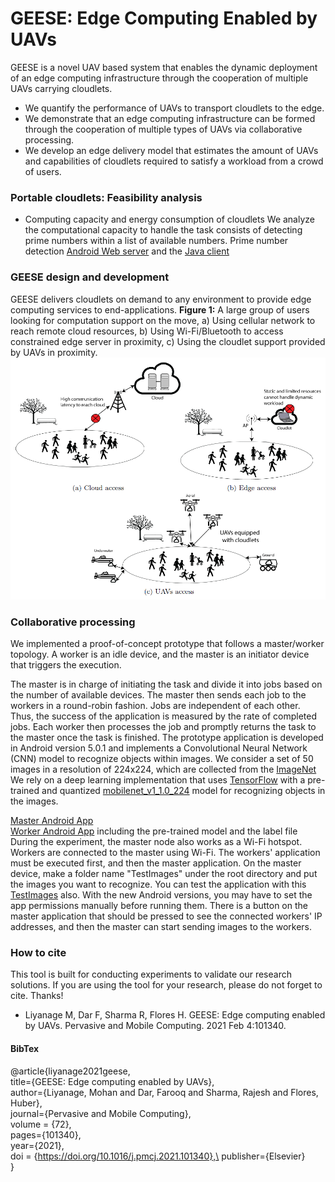 # GEESE: Edge Computing Enabled by UAVs
GEESE is a novel UAV based system that enables the dynamic deployment of an edge computing infrastructure through the cooperation of multiple UAVs carrying cloudlets.
 
 * We quantify the performance of UAVs to transport cloudlets to the edge.
 * We demonstrate that an edge computing infrastructure can be formed through the cooperation of multiple types of UAVs via collaborative processing.
 * We develop an edge delivery model that estimates the amount of UAVs and capabilities of cloudlets required to satisfy a workload from a crowd of users.

### Portable cloudlets: Feasibility analysis ###

* Computing capacity and energy consumption of cloudlets
We analyze the computational capacity to handle the task consists of detecting prime numbers within a list of available numbers.
Prime number detection [Android Web server](https://github.com/mobile-cloud-computing/GEESE/blob/main/AndServer_With_Battery_Log.zip/ "Android Web server") and the [Java client](https://github.com/mobile-cloud-computing/GEESE/blob/main/PrimeNumberJavaClient.zip/ "Java Client")

### GEESE design and development ###

GEESE delivers cloudlets on demand to any environment to provide edge computing services to end-applications. 
**Figure 1:** A large group of users looking for computation support on the move, a) Using cellular network to reach remote cloud resources, b) Using Wi-Fi/Bluetooth to access constrained edge server in proximity, c) Using the cloudlet support provided by UAVs in proximity.
![Figure 1:](https://github.com/mobile-cloud-computing/GEESE/blob/main/Geese1.PNG)

### Collaborative processing ###
We implemented a proof-of-concept prototype that follows a master/worker topology. A worker is an idle device, and the master is an initiator device that triggers the execution.

The master is in charge of initiating the task and divide it into jobs based on the number of available devices. The master then sends each job to the workers in a round-robin fashion. Jobs are independent of each other. Thus, the success of the application is measured by the rate of completed jobs. Each worker then processes the job and promptly returns the task to the master once the task is finished.
The prototype application is developed in Android version 5.0.1 and implements a Convolutional Neural Network (CNN) model to recognize objects within images.
We consider a set of 50 images in a resolution of 224x224, which are collected from the [ImageNet](http://image-net.org/ " ImageNet")
We rely on a deep learning implementation that uses [TensorFlow](https://www.tensorflow.org/lite/ "TensorFlow") with a pre-trained and quantized [mobilenet_v1_1.0_224](https://www.tensorflow.org/lite/guide/hosted_models/ "mobilenet_v1_1.0_224") model for recognizing objects in the images.

[Master Android App](https://github.com/mobile-cloud-computing/GEESE/blob/main/ImageMasterNode.zip/ "Master Android App") \
[Worker Android App](https://github.com/mobile-cloud-computing/GEESE/blob/main/ImageRecgWorker.zip/ "Worker Android App") including the pre-trained model and the label file\
During the experiment, the master node also works as a Wi-Fi hotspot. Workers are connected to the master using Wi-Fi. The workers' application must be executed first, and then the master application. On the master device, make a folder name "TestImages" under the root directory and put the images you want to recognize. You can test the application with this [TestImages](https://github.com/mobile-cloud-computing/GEESE/blob/main/TestImages.zip/ "TestImages") also. With the new Android versions, you may have to set the app permissions manually before running them.
There is a button on the master application that should be pressed to see the connected workers' IP addresses, and then the master can start sending images to the workers. 


### How to cite ###
This tool is built for conducting experiments to validate our research solutions. If you are using the tool for your research, please do not forget to cite. Thanks!
* Liyanage M, Dar F, Sharma R, Flores H. GEESE: Edge computing enabled by UAVs. Pervasive and Mobile Computing. 2021 Feb 4:101340.

#### BibTex ####
@article{liyanage2021geese,\
  title={GEESE: Edge computing enabled by UAVs},\
  author={Liyanage, Mohan and Dar, Farooq and Sharma, Rajesh and Flores, Huber},\
  journal={Pervasive and Mobile Computing},\
  volume = {72},\
  pages={101340},\
  year={2021},\
  doi = {https://doi.org/10.1016/j.pmcj.2021.101340},\
  publisher={Elsevier}\
}
